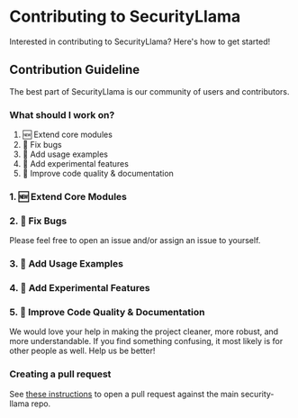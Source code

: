 # Contributing to SecurityLlama
Interested in contributing to SecurityLlama? Here's how to get started! 

## Contribution Guideline
The best part of SecurityLlama is our community of users and contributors.

### What should I work on?
1. 🆕 Extend core modules
2. 🐛 Fix bugs
3. 🎉 Add usage examples
4. 🧪 Add experimental features 
5. 📄 Improve code quality & documentation

### 1. 🆕 Extend Core Modules

### 2. 🐛 Fix Bugs
Please feel free to open an issue and/or assign an issue to yourself.

### 3. 🎉 Add Usage Examples

### 4. 🧪 Add Experimental Features

### 5. 📄 Improve Code Quality & Documentation
We would love your help in making the project cleaner, more robust, and more understandable. If you find something confusing, it most likely is for other people as well. Help us be better! 

### Creating a pull request
See [these instructions](https://docs.github.com/en/pull-requests/collaborating-with-pull-requests/proposing-changes-to-your-work-with-pull-requests/creating-a-pull-request-from-a-fork)
to open a pull request against the main security-llama repo.


